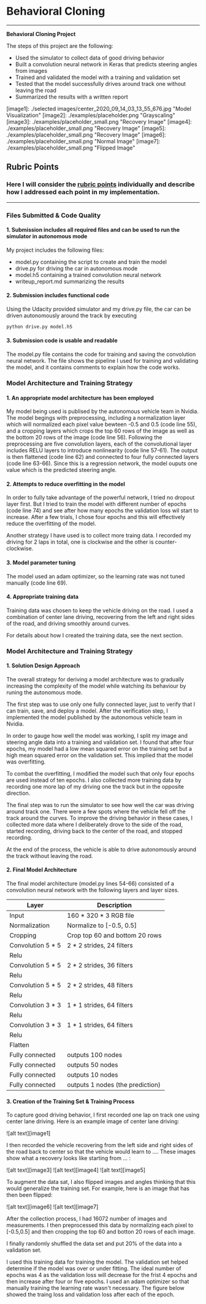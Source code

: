 # **Behavioral Cloning** 

---

**Behavioral Cloning Project**

The steps of this project are the following:
* Used the simulator to collect data of good driving behavior
* Built a convolution neural network in Keras that predicts steering angles from images
* Trained and validated the model with a training and validation set
* Tested that the model successfully drives around track one without leaving the road
* Summarized the results with a written report

[//]: # (Image References)

[image1]: ./selected images/center_2020_09_14_03_13_55_676.jpg "Model Visualization"
[image2]: ./examples/placeholder.png "Grayscaling"
[image3]: ./examples/placeholder_small.png "Recovery Image"
[image4]: ./examples/placeholder_small.png "Recovery Image"
[image5]: ./examples/placeholder_small.png "Recovery Image"
[image6]: ./examples/placeholder_small.png "Normal Image"
[image7]: ./examples/placeholder_small.png "Flipped Image"

## Rubric Points
### Here I will consider the [rubric points](https://review.udacity.com/#!/rubrics/432/view) individually and describe how I addressed each point in my implementation.  

---
### Files Submitted & Code Quality

#### 1. Submission includes all required files and can be used to run the simulator in autonomous mode

My project includes the following files:
* model.py containing the script to create and train the model
* drive.py for driving the car in autonomous mode
* model.h5 containing a trained convolution neural network 
* writeup_report.md summarizing the results

#### 2. Submission includes functional code
Using the Udacity provided simulator and my drive.py file, the car can be driven autonomously around the track by executing 
```sh
python drive.py model.h5
```

#### 3. Submission code is usable and readable

The model.py file contains the code for training and saving the convolution neural network. The file shows the pipeline I used for training and validating the model, and it contains comments to explain how the code works.

### Model Architecture and Training Strategy

#### 1. An appropriate model architecture has been employed

My model being used is publised by the autonomous vehicle team in Nvidia. The model begings with preprocessing, including a normalization layer which will normalized each pixel value bewteen -0.5 and 0.5 (code line 55), and a cropping layers which crops the top 60 rows of the image as well as the bottom 20 rows of the image (code line 56). Following the preprocessing are five convolution layers, each of the convolutional layer includes RELU layers to introduce nonlinearity (code line 57-61). The output is then flattened (code line 62) and connected to four fully connected layers (code line 63-66). Since this is a regression network, the model ouputs one value which is the predicted steering angle.

#### 2. Attempts to reduce overfitting in the model

In order to fully take advantage of the powerful network, I tried no dropout layer first. But I tried to train the model with different number of epochs (code line 74) and see after how many epochs the validation loss wil start to increase. After a few trials, I chose four epochs and this will effectively reduce the overfitting of the model.

Another strategy I have used is to collect more traing data. I recorded my driving for 2 laps in total, one is clockwise and the other is counter-clockwise.

#### 3. Model parameter tuning

The model used an adam optimizer, so the learning rate was not tuned manually (code line 69).

#### 4. Appropriate training data

Training data was chosen to keep the vehicle driving on the road. I used a combination of center lane driving, recovering from the left and right sides of the road, and driving smoothly around curves. 

For details about how I created the training data, see the next section. 

### Model Architecture and Training Strategy

#### 1. Solution Design Approach

The overall strategy for deriving a model architecture was to gradually increasing the complexity of the model while watching its behaviour by runing the autonomous mode.

The first step was to use only one fully connected layer, just to verify that I can train, save, and deploy a model. After the verification step, I implemented the model published by the autonomous vehicle team in Nvidia.

In order to gauge how well the model was working, I split my image and steering angle data into a training and validation set. I found that after four epochs, my model had a low mean squared error on the training set but a high mean squared error on the validation set. This implied that the model was overfitting. 

To combat the overfitting, I modified the model such that only four epochs are used instead of ten epochs. I also collected more training data by recording one more lap of my driving one the track but in the opposite direction.

The final step was to run the simulator to see how well the car was driving around track one. There were a few spots where the vehicle fell off the track around the curves. To improve the driving behavior in these cases, I collected more data where I deliberately drove to the side of the road, started recording, driving back to the center of the road, and stopped recording.

At the end of the process, the vehicle is able to drive autonomously around the track without leaving the road.

#### 2. Final Model Architecture

The final model architecture (model.py lines 54-66) consisted of a convolution neural network with the following layers and layer sizes.

Layer | Description
--- | --- 
Input | 160 * 320 * 3 RGB file
Normalization | Normalize to [-0.5, 0.5]
Cropping | Crop top 60 and bottom 20 rows
Convolution 5 * 5 | 2 * 2 strides, 24 filters
Relu | 
Convolution 5 * 5 | 2 * 2 strides, 36 filters
Relu | 
Convolution 5 * 5 | 2 * 2 strides, 48 filters
Relu | 
Convolution 3 * 3 | 1 * 1 strides, 64 filters
Relu | 
Convolution 3 * 3 | 1 * 1 strides, 64 filters
Relu | 
Flatten | 
Fully connected | outputs 100 nodes
Fully connected | outputs 50 nodes
Fully connected | outputs 10 nodes
Fully connected | outputs 1 nodes (the prediction)

#### 3. Creation of the Training Set & Training Process

To capture good driving behavior, I first recorded one lap on track one using center lane driving. Here is an example image of center lane driving:

![alt text][image1]

I then recorded the vehicle recovering from the left side and right sides of the road back to center so that the vehicle would learn to .... These images show what a recovery looks like starting from ... :

![alt text][image3]
![alt text][image4]
![alt text][image5]

To augment the data sat, I also flipped images and angles thinking that this would generalize the training set. For example, here is an image that has then been flipped:

![alt text][image6]
![alt text][image7]

After the collection process, I had 16072 number of images and measurements. I then preprocessed this data by normalizing each pixel to [-0.5,0.5] and then cropping the top 60 and botton 20 rows of each image.

I finally randomly shuffled the data set and put 20% of the data into a validation set. 

I used this training data for training the model. The validation set helped determine if the model was over or under fitting. The ideal number of epochs was 4 as the validation loss will decrease for the frist 4 epochs and then increase after four or five epochs. I used an adam optimizer so that manually training the learning rate wasn't necessary. The figure below showed the traing loss and validation loss after each of the epoch.
